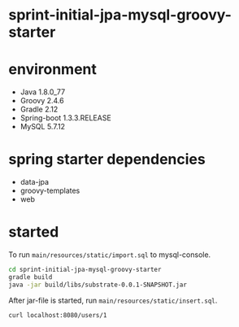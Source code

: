 # sprint-initial-jpa-mysql-groovy-starter

# environment
* Java 1.8.0_77
* Groovy 2.4.6
* Gradle 2.12
* Spring-boot 1.3.3.RELEASE
* MySQL 5.7.12

# spring starter dependencies
* data-jpa
* groovy-templates
* web

# started
To run `main/resources/static/import.sql` to mysql-console.

``` sh
cd sprint-initial-jpa-mysql-groovy-starter
gradle build
java -jar build/libs/substrate-0.0.1-SNAPSHOT.jar
```

After jar-file is started, run `main/resources/static/insert.sql`.

`curl localhost:8080/users/1`

